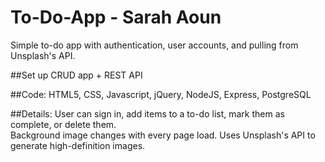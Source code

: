 # To-Do-App - Sarah Aoun

Simple to-do app with authentication, user accounts, and pulling from Unsplash's API.

##Set up
CRUD app + REST API

##Code:
HTML5, CSS, Javascript, jQuery, NodeJS, Express, PostgreSQL

##Details:
User can sign in, add items to a to-do list, mark them as complete, or delete them.<br>
Background image changes with every page load. Uses Unsplash's API to generate high-definition images. 

